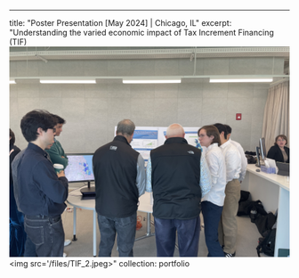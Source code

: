 ---
title: "Poster Presentation [May 2024] | Chicago, IL"
excerpt: "Understanding the varied economic impact of Tax Increment Financing (TIF) <br/><img src='/files/TIF_1.jpeg'> <br/><img src='/files/TIF_2.jpeg>"
collection: portfolio

